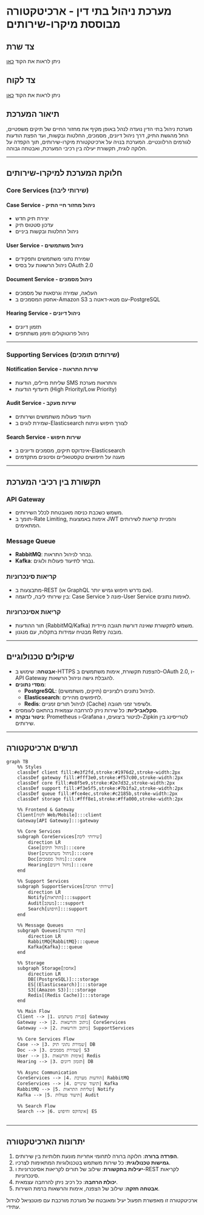 
# מערכת ניהול בתי דין - ארכיטקטורה מבוססת מיקרו-שירותים

## **צד שרת**
ניתן לראות את הקוד [כאן](https://github.com/LeahFeldheim/CourtsTask/tree/master/CourtsTaskAPI)
## **צד לקוח**
ניתן לראות את הקוד [כאן](https://github.com/LeahFeldheim/CourtsTask/tree/master/src)
## **תיאור המערכת**
מערכת ניהול בתי הדין נועדה לנהל באופן מקיף את מחזור החיים של תיקים משפטיים, החל מהגשת התיק, דרך ניהול דיונים, מסמכים, החלטות ובקשות, ועד הפצת הודעות לגורמים הרלוונטיים. המערכת בנויה על ארכיטקטורת מיקרו-שירותים, תוך הקפדה על חלוקה לוגית, תקשורת יעילה בין רכיבי המערכת, ואבטחה גבוהה.

---

## **חלוקת המערכת למיקרו-שירותים**

### **Core Services** (שירותי ליבה)

#### **Case Service** - ניהול מחזור חיי התיק
- יצירת תיק חדש
- עדכון סטטוס תיק
- ניהול החלטות ובקשות ביניים

#### **User Service** - ניהול משתמשים
- שמירת נתוני משתמשים ותפקידים
- ניהול הרשאות על בסיס OAuth 2.0

#### **Document Service** - ניהול מסמכים
- העלאה, שמירה וגרסאות של מסמכים
- אחסון המסמכים ב-Amazon S3 עם מטא-דאטה ב-PostgreSQL

#### **Hearing Service** - ניהול דיונים
- תזמון דיונים
- ניהול פרוטוקולים וזימון משתתפים

---

### **Supporting Services** (שירותים תומכים)

#### **Notification Service** - שירות התראות
- שליחת מיילים, הודעות SMS והתראות מערכת
- תיעדוף הודעות (High Priority/Low Priority)

#### **Audit Service** - שירות מעקב
- תיעוד פעולות משתמשים ושירותים
- שמירת לוגים ב-Elasticsearch לצורך חיפוש וניתוח

#### **Search Service** - שירות חיפוש
- אינדוקס תיקים, מסמכים ודיונים ב-Elasticsearch
- מענה על חיפושים טקסטואליים וסינונים מתקדמים

---

## **תקשורת בין רכיבי המערכת**

### **API Gateway**
- משמש כשכבת כניסה מאובטחת לכלל השירותים.
- תומך ב-Rate Limiting, אימות באמצעות JWT והפניית קריאות לשירותים המתאימים.

### **Message Queue**
- **RabbitMQ**: נבחר לניהול התראות.
- **Kafka**: נבחר לתיעוד פעולות ולוגים.

### **קריאות סינכרוניות**
- מתבצעות ב-REST (או GraphQL אם נדרש חיפוש גמיש יותר).
- בין שירותי ליבה, לדוגמה: Case Service פונה ל-User Service לאימות נתונים.

### **קריאות אסינכרוניות**
- תור ההודעות (RabbitMQ/Kafka) משמש לתקשורת שאינה דורשת תגובה מיידית.
- מבטיח עמידות בתקלות, עם מנגנון Retry מובנה.

---

## **שיקולים טכנולוגיים**
- **אבטחה**: שימוש ב-HTTPS להצפנת תקשורת, אימות משתמשים ב-OAuth 2.0, ו-API Gateway להגבלת גישה וניהול הרשאות.
- **מסדי נתונים**:  
  - **PostgreSQL**: לניהול נתונים רלציוניים (תיקים, משתמשים).
  - **Elasticsearch**: לחיפושים מהירים.
  - **Redis**: לניהול תורים זמניים (Cache) ולשיפור זמני תגובה.
- **סקלאביליות**: כל שירות ניתן להרחבה עצמאית בהתאם לעומסים.
- **ניטור ובקרה**: Prometheus ו-Grafana לניטור ביצועים, ו-Zipkin לטרייסינג בין שירותים.

---

## **תרשים ארכיטקטורה**

```mermaid
graph TB
    %% Styles
    classDef client fill:#e3f2fd,stroke:#1976d2,stroke-width:2px
    classDef gateway fill:#fff3e0,stroke:#f57c00,stroke-width:2px
    classDef core fill:#e8f5e9,stroke:#2e7d32,stroke-width:2px
    classDef support fill:#f3e5f5,stroke:#7b1fa2,stroke-width:2px
    classDef queue fill:#fce4ec,stroke:#c2185b,stroke-width:2px
    classDef storage fill:#fff8e1,stroke:#ffa000,stroke-width:2px

    %% Frontend & Gateway
    Client[לקוח Web/Mobile]:::client
    Gateway[API Gateway]:::gateway

    %% Core Services
    subgraph CoreServices[שירותי ליבה]
        direction LR
        Case[ניהול תיקים]:::core
        User[ניהול משתמשים]:::core
        Doc[ניהול מסמכים]:::core
        Hearing[ניהול דיונים]:::core
    end

    %% Support Services
    subgraph SupportServices[שירותי תמיכה]
        direction LR
        Notify[התראות]:::support
        Audit[מעקב]:::support
        Search[חיפוש]:::support
    end

    %% Message Queues
    subgraph Queues[תורי הודעות]
        direction LR
        RabbitMQ{RabbitMQ}:::queue
        Kafka{Kafka}:::queue
    end

    %% Storage
    subgraph Storage[אחסון]
        direction LR
        DB[(PostgreSQL)]:::storage
        ES[(Elasticsearch)]:::storage
        S3[(Amazon S3)]:::storage
        Redis[(Redis Cache)]:::storage
    end

    %% Main Flow
    Client --> |1. פניית משתמש| Gateway
    Gateway --> |2. ניתוב והרשאות| CoreServices
    Gateway --> |2. ניתוב והרשאות| SupportServices

    %% Core Services Flow
    Case --> |3. שמירת נתוני תיק| DB
    Doc --> |3. שמירת מסמכים| S3
    User --> |3. אימות והרשאות| Redis
    Hearing --> |3. תזמון דיונים| DB

    %% Async Communication
    CoreServices --> |4. הודעות מערכת| RabbitMQ
    CoreServices --> |4. תיעוד שינויים| Kafka
    RabbitMQ --> |5. שליחת התראות| Notify
    Kafka --> |5. תיעוד פעולות| Audit

    %% Search Flow
    Search --> |6. אינדוקס וחיפוש| ES


```

---

## **יתרונות הארכיטקטורה**
1. **הפרדה ברורה**: חלוקה ברורה לתחומי אחריות מונעת תלותיות בין שירותים.
2. **גמישות טכנולוגית**: כל שירות משתמש בטכנולוגיות המתאימות לצרכיו.
3. **יעילות בתקשורת**: שילוב של תורים לקריאות אסינכרוניות ו-REST לקריאות סינכרוניות.
4. **יכולת הרחבה**: כל רכיב ניתן להרחבה עצמאית.
5. **אבטחה חזקה**: שילוב של הצפנה, אימות והרשאות ברמת השירות.

ארכיטקטורה זו מאפשרת תפעול יעיל ומאובטח של מערכת מורכבת עם פוטנציאל לגידול עתידי.
